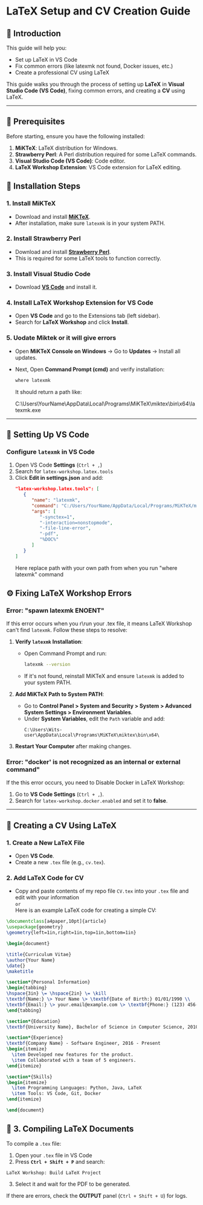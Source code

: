 # LaTeX Setup and CV Creation Guide

## 📌 Introduction
This guide will help you:
- Set up LaTeX in VS Code
- Fix common errors (like latexmk not found, Docker issues, etc.)
- Create a professional CV using LaTeX

This guide walks you through the process of setting up **LaTeX** in **Visual Studio Code (VS Code)**, fixing common errors, and creating a **CV** using LaTeX.

---

## 🚀 Prerequisites

Before starting, ensure you have the following installed:

1. **MiKTeX**: LaTeX distribution for Windows.
2. **Strawberry Perl**: A Perl distribution required for some LaTeX commands.
3. **Visual Studio Code (VS Code)**: Code editor.
4. **LaTeX Workshop Extension**: VS Code extension for LaTeX editing.

## 🔧 Installation Steps

### 1. Install MiKTeX
- Download and install **[MiKTeX](https://miktex.org/download)**.
- After installation, make sure `latexmk` is in your system PATH.

### 2. Install Strawberry Perl
- Download and install **[Strawberry Perl](https://strawberryperl.com/)**.
- This is required for some LaTeX tools to function correctly.

### 3. Install Visual Studio Code
- Download **[VS Code](https://code.visualstudio.com/)** and install it.

### 4. Install LaTeX Workshop Extension for VS Code
- Open **VS Code** and go to the Extensions tab (left sidebar).
- Search for **LaTeX Workshop** and click **Install**.

### 5. Uodate Miktek or it will give errors
- Open **MiKTeX Console on Windows** → Go to **Updates** → Install all updates.
- Next, Open **Command Prompt (cmd)** and verify installation:
   ```sh
   where latexmk
   ```
   It should return a path like:
   
   C:\Users\YourName\AppData\Local\Programs\MiKTeX\miktex\bin\x64\latexmk.exe

---
## 🔧 Setting Up VS Code

### Configure `latexmk` in VS Code
1. Open VS Code **Settings** (`Ctrl + ,`)
2. Search for `latex-workshop.latex.tools`
3. Click **Edit in settings.json** and add:
   ```json
   "latex-workshop.latex.tools": [
      {
         "name": "latexmk",
         "command": "C:/Users/YourName/AppData/Local/Programs/MiKTeX/miktex/bin/x64/latexmk.exe",
         "args": [
            "-synctex=1",
            "-interaction=nonstopmode",
            "-file-line-error",
            "-pdf",
            "%DOC%"
         ]
      }
   ]
   ```
   Here replace path with your own path from when you run "where latexmk" command

## ⚙️ Fixing LaTeX Workshop Errors

### **Error: "spawn latexmk ENOENT"**
If this error occurs when you r\run your .tex file, it means LaTeX Workshop can't find `latexmk`. Follow these steps to resolve:

1. **Verify `latexmk` Installation**:
   - Open Command Prompt and run:
     ```bash
     latexmk --version
     ```
   - If it's not found, reinstall MiKTeX and ensure `latexmk` is added to your system PATH.

2. **Add MiKTeX Path to System PATH**:
   - Go to **Control Panel > System and Security > System > Advanced System Settings > Environment Variables**.
   - Under **System Variables**, edit the `Path` variable and add:
     ```
     C:\Users\Wits-user\AppData\Local\Programs\MiKTeX\miktex\bin\x64\
     ```

3. **Restart Your Computer** after making changes.


### **Error: "docker' is not recognized as an internal or external command"**
If the this error occurs, you need to Disable Docker in LaTeX Workshop:

1. Go to **VS Code Settings** (`Ctrl + ,`).
2. Search for `latex-workshop.docker.enabled` and set it to **false**.

---

## 📝 Creating a CV Using LaTeX

### 1. Create a New LaTeX File
- Open **VS Code**.
- Create a new `.tex` file (e.g., `cv.tex`).

### 2. Add LaTeX Code for CV
- Copy and paste contents of my repo file `CV.tex` into your `.tex` file  and edit with your information\
                  `or`\
Here is an example LaTeX code for creating a simple CV:

```latex
\documentclass[a4paper,10pt]{article}
\usepackage{geometry}
\geometry{left=1in,right=1in,top=1in,bottom=1in}

\begin{document}

\title{Curriculum Vitae}
\author{Your Name}
\date{}
\maketitle

\section*{Personal Information}
\begin{tabbing}
\hspace{3in} \= \hspace{2in} \= \kill
\textbf{Name:} \> Your Name \> \textbf{Date of Birth:} 01/01/1990 \\
\textbf{Email:} \> your.email@example.com \> \textbf{Phone:} (123) 456-7890 \\
\end{tabbing}

\section*{Education}
\textbf{University Name}, Bachelor of Science in Computer Science, 2010 - 2014

\section*{Experience}
\textbf{Company Name} - Software Engineer, 2016 - Present
\begin{itemize}
  \item Developed new features for the product.
  \item Collaborated with a team of 5 engineers.
\end{itemize}

\section*{Skills}
\begin{itemize}
  \item Programming Languages: Python, Java, LaTeX
  \item Tools: VS Code, Git, Docker
\end{itemize}

\end{document}
```
## 🔄 3. Compiling LaTeX Documents

To compile a `.tex` file:

1. Open your `.tex` file in VS Code
2. Press **`Ctrl + Shift + P`** and search:    
```
LaTeX Workshop: Build LaTeX Project
```
3. Select it and wait for the PDF to be generated.

If there are errors, check the **OUTPUT** panel (`Ctrl + Shift + U`) for logs.


